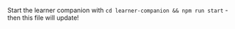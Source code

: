 Start the learner companion with `cd learner-companion && npm run start` - then this file will update!